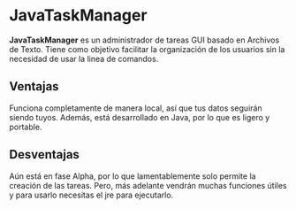 # JavaTaskManager
**JavaTaskManager** es un administrador de tareas GUI basado en Archivos de Texto. Tiene como objetivo facilitar la organización de los usuarios sin la necesidad de usar la linea de comandos.

## Ventajas
Funciona completamente de manera local, así que tus datos seguirán siendo tuyos. Además, está desarrollado en Java, por lo que es ligero y portable.

## Desventajas
Aún está en fase Alpha, por lo que lamentablemente solo permite la creación de las tareas. Pero, más adelante vendrán muchas funciones útiles y para usarlo necesitas el jre para ejecutarlo. 